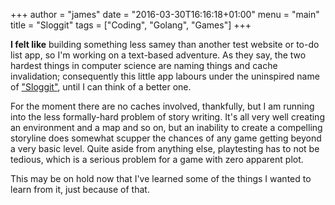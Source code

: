 +++
author = "james"
date = "2016-03-30T16:16:18+01:00"
menu = "main"
title = "Sloggit"
tags = ["Coding", "Golang", "Games"]
+++

**I felt like** building something less samey than another test website or to-do list app, so I'm working on a text-based adventure. As they say, the two hardest things in computer science are naming things and cache invalidation; consequently this little app labours under the uninspired name of ["Sloggit"](/project/sloggit), until I can think of a better one.

For the moment there are no caches involved, thankfully, but I am running into the less formally-hard problem of story writing. It's all very well creating an environment and a map and so on, but an inability to create a compelling storyline does somewhat scupper the chances of any game getting beyond a very basic level. Quite aside from anything else, playtesting has to not be tedious, which is a serious problem for a game with zero apparent plot.

This may be on hold now that I've learned some of the things I wanted to learn from it, just because of that.
